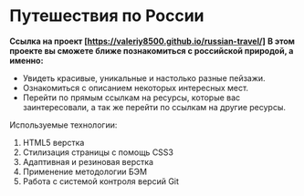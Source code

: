 # Путешествия по России
**Ссылка на проект [https://valeriy8500.github.io/russian-travel/]**
**В этом проекте вы сможете ближе познакомиться с российской природой, а именно:**
* Увидеть красивые, уникальные и настолько разные пейзажи.
* Ознакомиться с описанием некоторых интересных мест.
* Перейти по прямым ссылкам на ресурсы, которые вас заинтересовали, а так же перейти по ссылкам на другие ресурсы.

Используемые технологии:

1. HTML5 верстка
2. Стилизация страницы с помощь CSS3
3. Адаптивная и резиновая верстка
4. Применение методологии БЭМ
5. Работа с системой контроля версий Git



